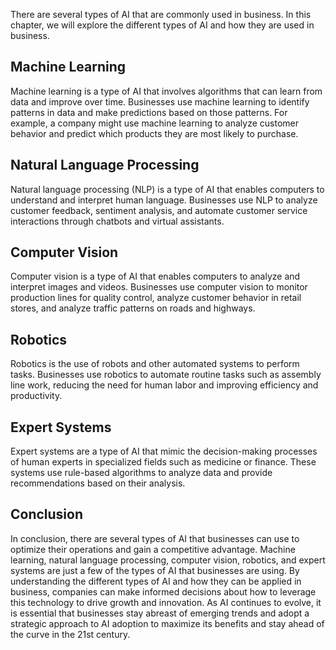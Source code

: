 
There are several types of AI that are commonly used in business. In this chapter, we will explore the different types of AI and how they are used in business.

Machine Learning
----------------

Machine learning is a type of AI that involves algorithms that can learn from data and improve over time. Businesses use machine learning to identify patterns in data and make predictions based on those patterns. For example, a company might use machine learning to analyze customer behavior and predict which products they are most likely to purchase.

Natural Language Processing
---------------------------

Natural language processing (NLP) is a type of AI that enables computers to understand and interpret human language. Businesses use NLP to analyze customer feedback, sentiment analysis, and automate customer service interactions through chatbots and virtual assistants.

Computer Vision
---------------

Computer vision is a type of AI that enables computers to analyze and interpret images and videos. Businesses use computer vision to monitor production lines for quality control, analyze customer behavior in retail stores, and analyze traffic patterns on roads and highways.

Robotics
--------

Robotics is the use of robots and other automated systems to perform tasks. Businesses use robotics to automate routine tasks such as assembly line work, reducing the need for human labor and improving efficiency and productivity.

Expert Systems
--------------

Expert systems are a type of AI that mimic the decision-making processes of human experts in specialized fields such as medicine or finance. These systems use rule-based algorithms to analyze data and provide recommendations based on their analysis.

Conclusion
----------

In conclusion, there are several types of AI that businesses can use to optimize their operations and gain a competitive advantage. Machine learning, natural language processing, computer vision, robotics, and expert systems are just a few of the types of AI that businesses are using. By understanding the different types of AI and how they can be applied in business, companies can make informed decisions about how to leverage this technology to drive growth and innovation. As AI continues to evolve, it is essential that businesses stay abreast of emerging trends and adopt a strategic approach to AI adoption to maximize its benefits and stay ahead of the curve in the 21st century.
